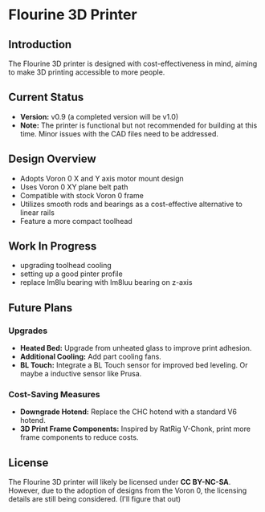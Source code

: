 # Flourine 3D Printer

## Introduction
The Flourine 3D printer is designed with cost-effectiveness in mind, aiming to make 3D printing accessible to more people.

## Current Status
- **Version:** v0.9  (a completed version will be v1.0)
- **Note:** The printer is functional but not recommended for building at this time. Minor issues with the CAD files need to be addressed.

## Design Overview
- Adopts Voron 0 X and Y axis motor mount design
- Uses Voron 0 XY plane belt path
- Compatible with stock Voron 0 frame
- Utilizes smooth rods and bearings as a cost-effective alternative to linear rails
- Feature a more compact toolhead

## Work In Progress
- upgrading toolhead cooling
- setting up a good pinter profile
- replace lm8lu bearing with lm8luu bearing on z-axis

## Future Plans

### Upgrades
- **Heated Bed:** Upgrade from unheated glass to improve print adhesion.
- **Additional Cooling:** Add part cooling fans.
- **BL Touch:** Integrate a BL Touch sensor for improved bed leveling. Or maybe a inductive sensor like Prusa.

### Cost-Saving Measures
- **Downgrade Hotend:** Replace the CHC hotend with a standard V6 hotend.
- **3D Print Frame Components:** Inspired by RatRig V-Chonk, print more frame components to reduce costs.

## License
The Flourine 3D printer will likely be licensed under **CC BY-NC-SA**. However, due to the adoption of designs from the Voron 0, the licensing details are still being considered. (I'll figure that out)